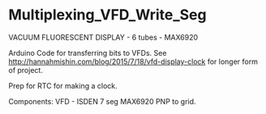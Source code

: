 # Multiplexing_VFD_Write_Seg
VACUUM FLUORESCENT DISPLAY - 6 tubes - MAX6920 

Arduino Code for transferring bits to VFDs.
See http://hannahmishin.com/blog/2015/7/18/vfd-display-clock for longer form of project.

Prep for RTC for making a clock.

Components:
VFD - ISDEN 7 seg
MAX6920
PNP to grid.

